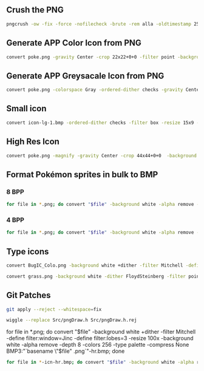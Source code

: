 ## Crush the PNG
```bash
pngcrush -ow -fix -force -nofilecheck -brute -rem alla -oldtimestamp 252.png
```
## Generate APP Color Icon from PNG
``` bash
convert poke.png -gravity Center -crop 22x22+0+0 -filter point -background '#00FF00' -alpha remove -depth 8 -type palette BMP3:poke-8.bmp
```

## Generate APP Greysacale Icon from PNG
``` bash
convert poke.png -colorspace Gray -ordered-dither checks -gravity Center -crop 22x22+0+0 -filter point -background white -alpha remove -depth 1 -type palette BMP3:poke-1.bmp
```

## Small icon
``` bash
convert icon-lg-1.bmp -ordered-dither checks -filter box -resize 15x9 -gravity center -background white -extent 15x9 -depth 1 -type palette BMP3:icon-sm-1.bmp
```

## High Res Icon
``` bash
convert poke.png -magnify -gravity Center -crop 44x44+0+0  -background '#00FF00' -alpha remove -depth 8 -type palette BMP3:poke-8-d144.bmp
```


## Format Pokémon sprites in bulk to BMP
### 8 BPP 
``` bash
for file in *.png; do convert "$file" -background white -alpha remove -depth 8 -type palette BMP3:"`basename \"$file\" .png`"-8.bmp; done
```

### 4 BPP
``` bash
for file in *.png; do convert "$file" -background white -alpha remove -colorspace gray -depth 4 -type palette BMP3:"`basename \"$file\" .png`"-4.bmp; done
```


## Type icons
``` bash
convert BugIC_Colo.png -background white +dither -filter Mitchell -define filter:window=Jinc -define filter:lobes=2 -resize 64x -background white -alpha remove -depth 8 -colors 256 -type palette -compress None BMP3:out.bmp

convert grass.png -background white -dither FloydSteinberg -filter point -resize 32x -gravity center -background white -alpha remove -colorspace gray -depth 4 -type palette -compress None BMP3:out.bmp
 ```

## Git Patches
``` bash
git apply --reject --whitespace=fix

wiggle --replace Src/pngDraw.h Src/pngDraw.h.rej
```
for file in *.png; do convert "$file" -background white +dither -filter Mitchell -define filter:window=Jinc -define filter:lobes=3 -resize 100x -background white -alpha remove -depth 8 -colors 256 -type palette -compress None BMP3:"`basename \"$file\" .png`"-hr.bmp; done


``` bash
for file in *-icn-hr.bmp; do convert "$file" -background white -alpha remove -depth 8 -colors 256 -type palette -compress None BMP3:"`basename \"$file\" .png`"-8.bmp; done
```


